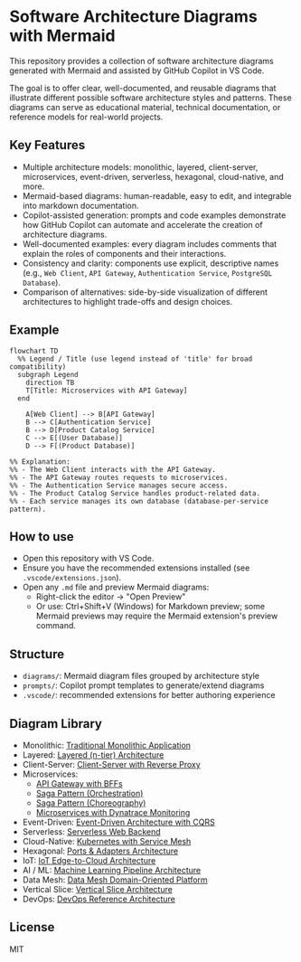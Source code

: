 # Software Architecture Diagrams with Mermaid

This repository provides a collection of software architecture diagrams generated with Mermaid and assisted by GitHub Copilot in VS Code.

The goal is to offer clear, well-documented, and reusable diagrams that illustrate different possible software architecture styles and patterns. These diagrams can serve as educational material, technical documentation, or reference models for real-world projects.

## Key Features

- Multiple architecture models: monolithic, layered, client-server, microservices, event-driven, serverless, hexagonal, cloud-native, and more.
- Mermaid-based diagrams: human-readable, easy to edit, and integrable into markdown documentation.
- Copilot-assisted generation: prompts and code examples demonstrate how GitHub Copilot can automate and accelerate the creation of architecture diagrams.
- Well-documented examples: every diagram includes comments that explain the roles of components and their interactions.
- Consistency and clarity: components use explicit, descriptive names (e.g., `Web Client`, `API Gateway`, `Authentication Service`, `PostgreSQL Database`).
- Comparison of alternatives: side-by-side visualization of different architectures to highlight trade-offs and design choices.

## Example

```mermaid
flowchart TD
  %% Legend / Title (use legend instead of 'title' for broad compatibility)
  subgraph Legend
    direction TB
    T[Title: Microservices with API Gateway]
  end

    A[Web Client] --> B[API Gateway]
    B --> C[Authentication Service]
    B --> D[Product Catalog Service]
    C --> E[(User Database)]
    D --> F[(Product Database)]

%% Explanation:
%% - The Web Client interacts with the API Gateway.
%% - The API Gateway routes requests to microservices.
%% - The Authentication Service manages secure access.
%% - The Product Catalog Service handles product-related data.
%% - Each service manages its own database (database-per-service pattern).
```

## How to use

- Open this repository with VS Code.
- Ensure you have the recommended extensions installed (see `.vscode/extensions.json`).
- Open any `.md` file and preview Mermaid diagrams:
  - Right-click the editor → "Open Preview"
  - Or use: Ctrl+Shift+V (Windows) for Markdown preview; some Mermaid previews may require the Mermaid extension's preview command.

## Structure

- `diagrams/`: Mermaid diagram files grouped by architecture style
- `prompts/`: Copilot prompt templates to generate/extend diagrams
- `.vscode/`: recommended extensions for better authoring experience

## Diagram Library

- Monolithic: [Traditional Monolithic Application](diagrams/monolith/monolithic-basic.md)
- Layered: [Layered (n-tier) Architecture](diagrams/layered/layered-architecture.md)
- Client-Server: [Client-Server with Reverse Proxy](diagrams/client-server/client-server-basic.md)
- Microservices:
  - [API Gateway with BFFs](diagrams/microservices/api-gateway-bff.md)
  - [Saga Pattern (Orchestration)](diagrams/microservices/saga-orchestration.md)
  - [Saga Pattern (Choreography)](diagrams/microservices/choreography/saga-choreography.md)
  - [Microservices with Dynatrace Monitoring](diagrams/microservices/microservices-dynatrace.md)
- Event-Driven: [Event-Driven Architecture with CQRS](diagrams/event-driven/event-driven-cqrs.md)
- Serverless: [Serverless Web Backend](diagrams/serverless/serverless-web-backend.md)
- Cloud-Native: [Kubernetes with Service Mesh](diagrams/cloud-native/cloud-native-k8s-istio.md)
- Hexagonal: [Ports & Adapters Architecture](diagrams/hexagonal/hexagonal-architecture.md)
- IoT: [IoT Edge-to-Cloud Architecture](diagrams/iot/iot-edge-cloud.md)
- AI / ML: [Machine Learning Pipeline Architecture](diagrams/ai-ml/ml-pipeline.md)
- Data Mesh: [Data Mesh Domain-Oriented Platform](diagrams/data-mesh/data-mesh-domains.md)
- Vertical Slice: [Vertical Slice Architecture](diagrams/vertical-slice/vertical-slice-architecture.md)
- DevOps: [DevOps Reference Architecture](diagrams/devops/devops-reference-architecture.md)

## License

MIT
